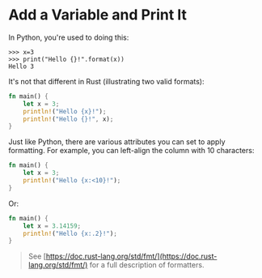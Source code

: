 # Add a Variable and Print It

In Python, you're used to doing this:

```
>>> x=3
>>> print("Hello {}!".format(x))
Hello 3
```

It's not that different in Rust (illustrating two valid formats):

```rust
fn main() {
    let x = 3;
    println!("Hello {x}!");
    println!("Hello {}!", x);
}
```

Just like Python, there are various attributes you can set to apply formatting. For example, you can left-align the column with 10 characters:

```rust
fn main() {
    let x = 3;
    println!("Hello {x:<10}!");
}
```

Or:

```rust
fn main() {
    let x = 3.14159;
    println!("Hello {x:.2}!");
}
```

> See [https://doc.rust-lang.org/std/fmt/](https://doc.rust-lang.org/std/fmt/) for a full description of formatters.
